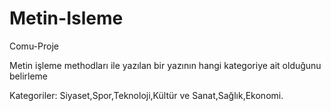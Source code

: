 # Metin-Isleme
Comu-Proje

Metin işleme methodları ile yazılan bir yazının hangi kategoriye ait olduğunu belirleme

Kategoriler: Siyaset,Spor,Teknoloji,Kültür ve Sanat,Sağlık,Ekonomi.
